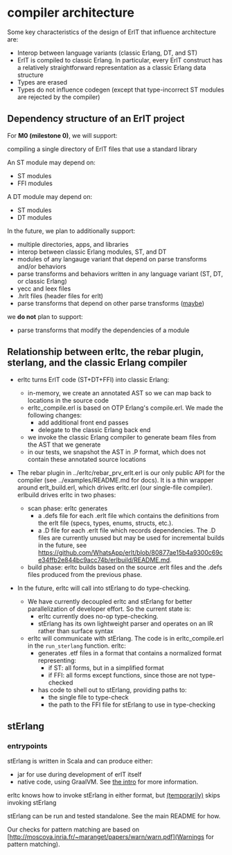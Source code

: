 # compiler architecture

Some key characteristics of the design of ErlT that influence architecture are:
- Interop between language variants (classic Erlang, DT, and ST) 
- ErlT is compiled to classic Erlang. In particular, every ErlT construct has a relatively straightforward representation as a classic Erlang data structure
- Types are erased
- Types do not influence codegen (except that type-incorrect ST modules are rejected by the compiler)

## Dependency structure of an ErlT project

For **M0 (milestone 0)**, we will support:

compiling a single directory of ErlT files that use a standard library

An ST module may depend on:
- ST modules
- FFI modules

A DT module may depend on:
- ST modules
- DT modules

In the future, we plan to additionally support:

- multiple directories, apps, and libraries
- interop between classic Erlang modules, ST, and DT
- modules of any langauge variant that depend on parse transforms and/or behaviors
- parse transforms and behaviors written in any language variant (ST, DT, or classic Erlang)
- yecc and leex files
- .hrlt files (header files for erlt)
- parse transforms that depend on other parse transforms ([maybe](https://github.com/WhatsApp/erlt/pull/167/files#r488671728))

we **do not** plan to support:
- parse transforms that modify the dependencies of a module

## Relationship between erltc, the rebar plugin, sterlang, and the classic Erlang compiler

- erltc turns ErlT code (ST+DT+FFI) into classic Erlang:
  - in-memory, we create an annotated AST so we can map back to locations in the source code
  - erltc_compile.erl is based on OTP Erlang's compile.erl. We made the following changes:
      - add additional front end passes
      - delegate to the classic Erlang back end
  - we invoke the classic Erlang compiler to generate beam files from the AST that we generate
  - in our tests, we snapshot the AST in .P format, which does not contain these annotated source locations

- The rebar plugin in ../erltc/rebar_prv_erlt.erl is our only public API for the compiler (see ../examples/README.md for docs). It is a thin wrapper around erlt_build.erl, which drives erltc.erl (our single-file compiler). erlbuild drives erltc in two phases:
    - scan phase: erltc generates
        - a .defs file for each .erlt file which contains the definitions from the erlt file (specs, types, enums, structs, etc.).
        - a .D file for each .erlt file which records dependencies. The .D files are currently unused but may be used for incremental builds in the future, see https://github.com/WhatsApp/erlt/blob/80877ae15b4a9300c69ce34ffb2e844bc9acc74b/erlbuild/README.md.
    - build phase: erltc builds based on the source .erlt files and the .defs files produced from the previous phase.

- In the future, erltc will call into stErlang to do type-checking.
    - We have currently decoupled erltc and stErlang for better parallelization of developer effort. So the current state is:
        - erltc currently does no-op type-checking.
        - stErlang has its own lightweight parser and operates on an IR rather than surface syntax
    - erltc will communicate with stErlang. The code is in erltc_compile.erl in the `run_sterlang` function. erltc:
        - generates .etf files in a format that contains a normalized format representing:
            - if ST: all forms, but in a simplified format
            - if FFI: all forms except functions, since those are not type-checked
        - has code to shell out to stErlang, providing paths to:
            - the single file to type-check
            - the path to the FFI file for stErlang to use in type-checking

## stErlang

### entrypoints

stErlang is written in Scala and can produce either:
- jar for use during development of erlT itself
- native code, using GraalVM. See [the intro](./01_intro.md) for more information.

erltc knows how to invoke stErlang in either format, but [(temporarily)](https://github.com/WhatsApp/erlt/pull/152) skips invoking stErlang

stErlang can be run and tested standalone. See the main README for how.

Our checks for pattern matching are based on [http://moscova.inria.fr/~maranget/papers/warn/warn.pdf](Warnings for pattern matching).

